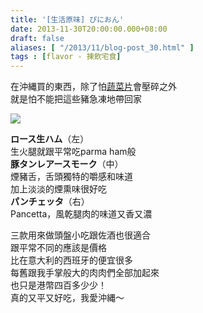```yaml
---
title: '[生活原味] ぴにおん'
date: 2013-11-30T20:00:00.000+08:00
draft: false
aliases: [ "/2013/11/blog-post_30.html" ]
tags : [flavor - 揀飲宅食]
---
```


在沖縄買的東西，除了怕[蔬菜片](https://hidie.net/okinawadriedveg/)會壓碎之外  
就是怕不能把這些豬急凍地帶回家  

![](/images/okinawapork.jpg)

**ロース生ハム**（左）  
生火腿就跟平常吃parma ham般  
**豚タンレアースモーク**（中）  
煙豬舌，舌頭獨特的嚼感和味道  
加上淡淡的煙熏味很好吃  
**パンチェッタ**（右）  
Pancetta，風乾腿肉的味道又香又濃  
  
三款用來做頭盤小吃跟佐酒也很適合  
跟平常不同的應該是價格  
比在意大利的西班牙的便宜很多  
每舊跟我手掌般大的肉肉們全部加起來  
也只是港幣四百多少少！  
真的又平又好吃，我愛沖縄～
